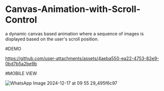 # Canvas-Animation-with-Scroll-Control
 a dynamic canvas based animation where a sequence of images is displayed based on the user's scroll position.

#DEMO

https://github.com/user-attachments/assets/4aeba550-ea22-4753-82e9-0bd7b5a2be9b

#MOBILE VIEW


![WhatsApp Image 2024-12-17 at 09 55 29_495f6c97](https://github.com/user-attachments/assets/f9a525b7-d5dd-435f-85de-1d159149f5df)
